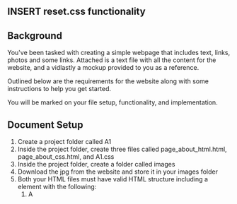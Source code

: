 ## INSERT reset.css functionality

## Background

You've been tasked with creating a simple webpage that includes text, links, photos and some links. Attached is a text file with all the content for the website, and a vidlastly a mockup provided to you as a reference.

Outlined below are the requirements for the website along with some instructions to help you get started.

You will be marked on your file setup, functionality, and implementation.

## Document Setup

1.  Create a project folder called A1
2.  Inside the project folder, create three files called page_about_html.html, page_about_css.html, and A1.css
3.  Inside the project folder, create a folder called images
4.  Download the jpg from the website and store it in your images folder
5.  Both your HTML files must have valid HTML structure including a <head> element with the following:
    1.  A <title> element for each page.
    2.  A character meta tag <meta charset="utf-8" />
    3.  A "reset" CSS file, which is loaded from [this CSS file](https://www.lusciousorange.com/basic_reset.css "this file"). You cannot download and include it, you must load it from where it exists on the Internet.
    4.  A link to your A1.css file.
6.  For all elements, use the default font family and font sizes, unless otherwise specified.
7.  All your styles must exist inside the A1.css stylesheet. You cannot use any inline styles.

## Header

Both pages should have the same header. Use a <div> element with the ID "header". Inside of that include the <h1> with the title and then next to that place the navigation links.

The navigation links (top right) must exist inside of a <ul> with the id "navigation". The links go inside the list items, and they should point to the corresponding pages for the two files you're creating and then the third link points to Google's homepage.

1.  The header must be positioned fixed to the window and never move, even when scrolling.
2.  Use flexbox to position the elements on the page.
3.  The header should have a padding of 20px.
4.  The body element should have a margin of 20px and a padding on top of 60px.
5.  When the mouse is placed over the navigation links the colors should invert to black text and a white background.
6.  Apply padding to the top of the <body> tag to ensure the content starts 20px after the header.

## General styling

1.  The non-header content must be contained in a <div> with the id "content_container". That content must not be allowed to be wider than 600px;
2.  All images must be 50% width with a 20px margin on top.
3.  The two paragraphs of content on each page must be in <p> elements.
4.  The larger text must be in an <h2>.
5.  Any text that is bolded in the preview must also be bolded in your file.
6.  All paragraphs, lists, and headings inside of the content_container must have a padding on the bottom of 20px.
7.  Lists should have a left padding of 40px.

## About HTML page

1.  Use the content from the file to create this page.
2.  The first two items must be a in <p> elements.
3.  You must bold the elements as shown in the preview.
4.  The list of items must be an ordered list and the list items must have a padding on the bottom of 10px.
5.  The link to the logo must point to the online file. Do not download that file.

## About CSS page

1.  Use the content from the file to create this page.
2.  The box model must be created from four divs, which all must share a CSS class called "box_model".
3.  That CSS must set the border to black and 1px thick, with a 5px border radius and padding of 30px except for 10px on the bottom, and 10px of margin on the bottom.
4.  The 4 boxes likely require their own IDs to style individually. The inner box requires 30px of padding on the bottom to override the default 10 from the "box_model".
5.  The backgrounds for the 4 boxes are #FFFFFF, #BBBBBB, #999999, #666666;
6.  Hovering over the inside box must invert the colors.

## Hand-in instructions

Zip all files into a single archive named **StudentNumber_Assignment1.zip**. Submit that zip file via Nexus.
